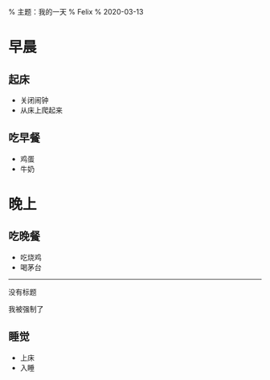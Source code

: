 % 主题：我的一天
% Felix
% 2020-03-13

# 早晨

## 起床

- 关闭闹钟
- 从床上爬起来

## 吃早餐

- 鸡蛋
- 牛奶

# 晚上

## 吃晚餐

- 吃烧鸡
- 喝茅台

------------------

没有标题

我被强制了

## 睡觉

- 上床
- 入睡